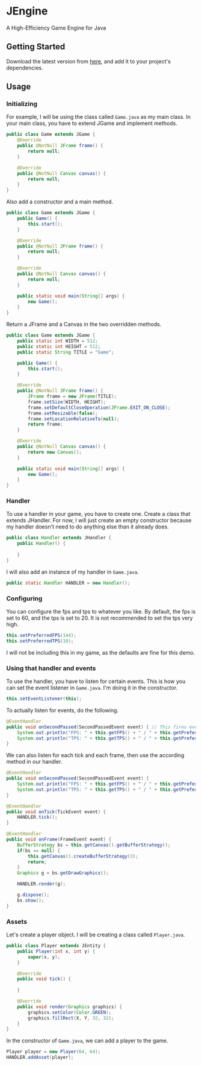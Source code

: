 # JEngine
A High-Efficiency Game Engine for Java
## Getting Started
Download the latest version from [here](./builds/JEngine_1.2.jar), and add it to your project's dependencies.
## Usage
### Initializing
For example, I will be using the class called ``Game.java`` as my main class. In your main class, you have to extend JGame and implement methods.
```java
public class Game extends JGame {
    @Override
    public @NotNull JFrame frame() {
        return null;
    }

    @Override
    public @NotNull Canvas canvas() {
        return null;
    }
}
```
Also add a constructor and a main method.
```java
public class Game extends JGame {
    public Game() {
        this.start();
    }

    @Override
    public @NotNull JFrame frame() {
        return null;
    }

    @Override
    public @NotNull Canvas canvas() {
        return null;
    }

    public static void main(String[] args) {
        new Game();
    }
}
```
Return a JFrame and a Canvas in the two overridden methods.
```java
public class Game extends JGame {
    public static int WIDTH = 512;
    public static int HEIGHT = 512;
    public static String TITLE = "Game";

    public Game() {
        this.start();
    }

    @Override
    public @NotNull JFrame frame() {
        JFrame frame = new JFrame(TITLE);
        frame.setSize(WIDTH, HEIGHT);
        frame.setDefaultCloseOperation(JFrame.EXIT_ON_CLOSE);
        frame.setResizable(false);
        frame.setLocationRelativeTo(null);
        return frame;
    }

    @Override
    public @NotNull Canvas canvas() {
        return new Canvas();
    }

    public static void main(String[] args) {
        new Game();
    }
}
```
### Handler
To use a handler in your game, you have to create one. Create a class that extends JHandler. For now, I will just create an empty constructor because my handler doesn't need to do anything else than it already does.
```java
public class Handler extends JHandler {
    public Handler() {
        
    }
}
```
I will also add an instance of my handler in ``Game.java``.
```java
public static Handler HANDLER = new Handler();
```
### Configuring
You can configure the fps and tps to whatever you like. By default, the fps is set to 60, and the tps is set to 20. It is not recommended to set the tps very high.
```java
this.setPreferredFPS(144);
this.setPreferredTPS(10);
```
I will not be including this in my game, as the defaults are fine for this demo.
### Using that handler and events
To use the handler, you have to listen for certain events. This is how you can set the event listener in ``Game.java``. I'm doing it in the constructor.
```java
this.setEventListener(this);
```
To actually listen for events, do the following.
```java
@EventHandler
public void onSecondPassed(SecondPassedEvent event) { // This fires every second. We can just ouput the fps and tps every second.
    System.out.println("FPS: " + this.getFPS() + " / " + this.getPreferredFPS());
    System.out.println("TPS: " + this.getTPS() + " / " + this.getPreferredTPS());
}
```
We can also listen for each tick and each frame, then use the according method in our handler.
```java
@EventHandler
public void onSecondPassed(SecondPassedEvent event) {
    System.out.println("FPS: " + this.getFPS() + " / " + this.getPreferredFPS());
    System.out.println("TPS: " + this.getTPS() + " / " + this.getPreferredTPS());
}

@EventHandler
public void onTick(TickEvent event) {
    HANDLER.tick();
}

@EventHandler
public void onFrame(FrameEvent event) {
    BufferStrategy bs = this.getCanvas().getBufferStrategy();
    if(bs == null) {
        this.getCanvas().createBufferStrategy(3);
        return;
    }
    Graphics g = bs.getDrawGraphics();

    HANDLER.render(g);

    g.dispose();
    bs.show();
}
```
### Assets
Let's create a player object. I will be creating a class called ``Player.java``.
```java
public class Player extends JEntity {
    public Player(int x, int y) {
        super(x, y);
    }

    @Override
    public void tick() {
        
    }

    @Override
    public void render(Graphics graphics) {
        graphics.setColor(Color.GREEN);
        graphics.fillRect(X, Y, 32, 32);
    }
}
```
In the constructor of ``Game.java``, we can add a player to the game.
```java
Player player = new Player(64, 64);
HANDLER.addAsset(player);
```
